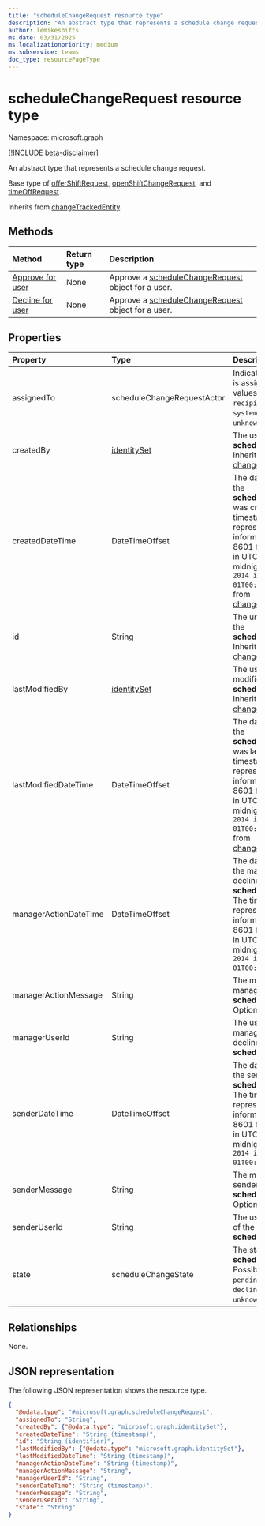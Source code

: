 ```yaml
---
title: "scheduleChangeRequest resource type"
description: "An abstract type that represents a schedule change request."
author: lemikeshifts
ms.date: 03/31/2025
ms.localizationpriority: medium
ms.subservice: teams
doc_type: resourcePageType
---
```


# scheduleChangeRequest resource type

Namespace: microsoft.graph

[!INCLUDE [beta-disclaimer](../../includes/beta-disclaimer.md)]

An abstract type that represents a schedule change request.

Base type of [offerShiftRequest](../resources/offershiftrequest.md), [openShiftChangeRequest](../resources/openshiftchangerequest.md), and [timeOffRequest](../resources/timeoffrequest.md).

Inherits from [changeTrackedEntity](changetrackedentity.md).

## Methods
|Method|Return type|Description|
|:---|:---|:---|
|[Approve for user](../api/schedulechangerequest-approveforuser.md)|None|Approve a [scheduleChangeRequest](../resources/schedulechangerequest.md) object for a user.|
|[Decline for user](../api/schedulechangerequest-declineforuser.md)|None|Approve a [scheduleChangeRequest](../resources/schedulechangerequest.md) object for a user.|

## Properties
|Property|Type|Description|
|:---|:---|:---|
|assignedTo|scheduleChangeRequestActor|Indicates who the request is assigned to. Possible values are: `sender`, `recipient`, `manager`, `system`, `unknownFutureValue`.|
|createdBy|[identitySet](../resources/identityset.md)|The user who created the **scheduleChangeRequest**. Inherited from [changeTrackedEntity](changetrackedentity.md).|
|createdDateTime|DateTimeOffset|The date and time when the **scheduleChangeRequest** was created. The timestamp type represents date and time information using ISO 8601 format and is always in UTC. For example, midnight UTC on `Jan 1, 2014 is 2014-01-01T00:00:00Z`. Inherited from [changeTrackedEntity](changetrackedentity.md).|
|id|String|The unique identifier for the **scheduleChangeRequest**. Inherited from [changeTrackedEntity](changetrackedentity.md).|
|lastModifiedBy|[identitySet](../resources/identityset.md)|The user who last modified the **scheduleChangeRequest**. Inherited from [changeTrackedEntity](changetrackedentity.md).|
|lastModifiedDateTime|DateTimeOffset|The date and time when the **scheduleChangeRequest** was last modified. The timestamp type represents date and time information using ISO 8601 format and is always in UTC. For example, midnight UTC on `Jan 1, 2014 is 2014-01-01T00:00:00Z`. Inherited from [changeTrackedEntity](changetrackedentity.md).|
|managerActionDateTime|DateTimeOffset|The date and time when the manager approved or declined the **scheduleChangeRequest**. The timestamp type represents date and time information using ISO 8601 format and is always in UTC. For example, midnight UTC on `Jan 1, 2014 is 2014-01-01T00:00:00Z`.|
|managerActionMessage|String|The message sent by the manager regarding the **scheduleChangeRequest**. Optional.|
|managerUserId|String|The user ID of the manager who approved or declined the **scheduleChangeRequest**.|
|senderDateTime|DateTimeOffset|The date and time when the sender sent the **scheduleChangeRequest**. The timestamp type represents date and time information using ISO 8601 format and is always in UTC. For example, midnight UTC on `Jan 1, 2014 is 2014-01-01T00:00:00Z`.|
|senderMessage|String|The message sent by the sender of the **scheduleChangeRequest**. Optional.|
|senderUserId|String|The user ID of the sender of the **scheduleChangeRequest**.|
|state|scheduleChangeState|The state of the **scheduleChangeRequest**. Possible values are: `pending`, `approved`, `declined`, `unknownFutureValue`.|

## Relationships
None.

## JSON representation
The following JSON representation shows the resource type.
<!-- {
  "blockType": "resource",
  "keyProperty": "id",
  "@odata.type": "microsoft.graph.scheduleChangeRequest",
  "baseType": "microsoft.graph.changeTrackedEntity",
  "openType": false
}
-->
``` json
{
  "@odata.type": "#microsoft.graph.scheduleChangeRequest",
  "assignedTo": "String",
  "createdBy": {"@odata.type": "microsoft.graph.identitySet"},
  "createdDateTime": "String (timestamp)",
  "id": "String (identifier)",
  "lastModifiedBy": {"@odata.type": "microsoft.graph.identitySet"},
  "lastModifiedDateTime": "String (timestamp)",
  "managerActionDateTime": "String (timestamp)",
  "managerActionMessage": "String",
  "managerUserId": "String",
  "senderDateTime": "String (timestamp)",
  "senderMessage": "String",
  "senderUserId": "String",
  "state": "String"
}
```